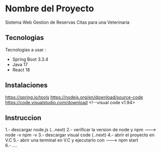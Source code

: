 # Nombre del Proyecto 
Sistema Web Gestion de Reservas Citas para una Veterinaria

## Tecnologias
Tecnologias a usar :
- Spring Boot 3.3.4
- Java 17
- React 18

## Instalaciones
https://spring.io/tools    <!--Spring Tools Suite v4.21.0.RELEASE-->
https://nodejs.org/en/download/source-code  <!--node.js v20.18.0-->
https://code.visualstudio.com/download      <!--visual code v1.94>

## Instruccion 
1.- descargar node.js (...next) 
2.- verificar la version de node y npm ---> node -v  npm -v
3.- descargar visual code (..next)
4.- abrir el proyecto en V.C 
5.- abrir una terminal en V.C y ejecutarlo con ---> npm start  
6.- ....

